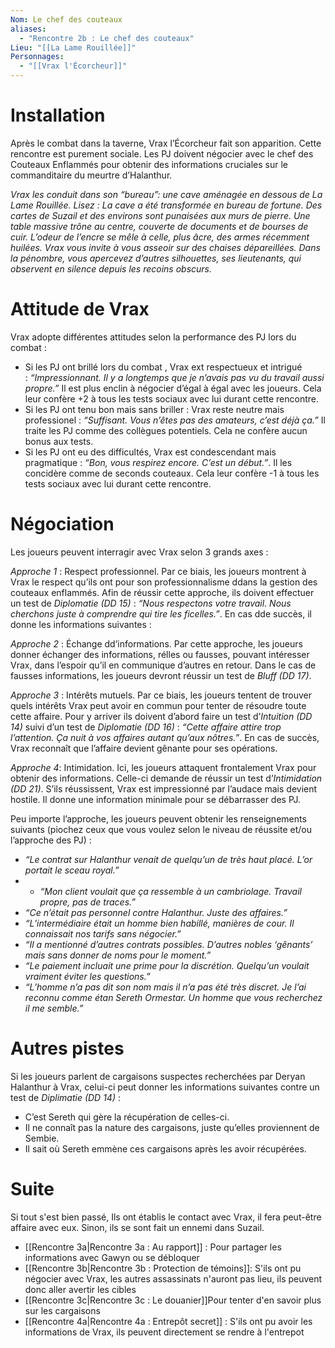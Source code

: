 ```yaml
---
Nom: Le chef des couteaux
aliases:
  - "Rencontre 2b : Le chef des couteaux"
Lieu: "[[La Lame Rouillée]]"
Personnages:
  - "[[Vrax l'Écorcheur]]"
---
```

# Installation
Après le combat dans la taverne, Vrax l’Écorcheur fait son apparition. Cette rencontre est purement sociale. Les PJ doivent négocier avec le chef des Couteaux Enflammés pour obtenir des informations cruciales sur le commanditaire du meurtre d’Halanthur.

*Vrax les conduit dans son “bureau”: une cave aménagée en dessous de La Lame Rouillée. Lisez :*
*La cave a été transformée en bureau de fortune. Des cartes de Suzail et des environs sont punaisées aux murs de pierre. Une table massive trône au centre, couverte de documents et de bourses de cuir. L’odeur de l’encre se mêle à celle, plus âcre, des armes récemment huilées.*
*Vrax vous invite à vous asseoir sur des chaises dépareillées. Dans la pénombre, vous apercevez d’autres silhouettes, ses lieutenants, qui observent en silence depuis les recoins obscurs.*

# Attitude de Vrax

Vrax adopte différentes attitudes selon la performance des PJ lors du combat :
- Si les PJ ont brillé lors du combat , Vrax ext respectueux et intrigué : _“Impressionnant. Il y a longtemps que je n’avais pas vu du travail aussi propre.”_ Il est plus enclin à négocier d’égal à égal avec les joueurs. Cela leur confère +2 à tous les tests sociaux avec lui durant cette rencontre.
- Si les PJ ont tenu bon mais sans briller : Vrax reste neutre mais professionel : _“Suffisant. Vous n’êtes pas des amateurs, c’est déjà ça.”_ Il traite les PJ comme des collègues potentiels. Cela ne confère aucun bonus aux tests.
- Si les PJ ont eu des difficultés, Vrax est condescendant mais pragmatique : _“Bon, vous respirez encore. C’est un début.”_. Il les concidère comme de seconds couteaux. Cela leur confère -1 à tous les tests sociaux avec lui durant cette rencontre.
# Négociation
Les joueurs peuvent interragir avec Vrax selon 3 grands axes :

_Approche 1_ : Respect professionnel. Par ce biais, les joueurs montrent à Vrax le respect qu’ils ont pour son professionnalisme ddans la gestion des couteaux enflammés. Afin de réussir cette approche, ils doivent effectuer un test de _Diplomatie (DD 15)_ : _“Nous respectons votre travail. Nous cherchons juste à comprendre qui tire les ficelles.”_. En cas dde succès, il donne les informations suivantes :

_Approche 2_ : Échange dd’informations. Par cette approche, les joueurs donner échanger des informations, rélles ou fausses, pouvant intéresser Vrax, dans l’espoir qu’il en communique d’autres en retour. Dans le cas de fausses informations, les joueurs devront réussir un test de _Bluff (DD 17)_.

_Approche 3_ : Intérêts mutuels. Par ce biais, les joueurs tentent de trouver quels intérêts Vrax peut avoir en commun pour tenter de résoudre toute cette affaire. Pour y arriver ils doivent d’abord faire un test d’_Intuition (DD 14)_ suivi d’un test de _Diplomatie (DD 16)_ : _“Cette affaire attire trop l’attention. Ça nuit à vos affaires autant qu’aux nôtres.”_. En cas de succès, Vrax reconnaît que l’affaire devient gênante pour ses opérations.

_Approche 4_: Intimidation. Ici, les joueurs attaquent frontalement Vrax pour obtenir des informations. Celle-ci demande de réussir un test d’_Intimidation (DD 21)_. S’ils réussissent, Vrax est impressionné par l’audace mais devient hostile. Il donne une information minimale pour se débarrasser des PJ.

Peu importe l’approche, les joueurs peuvent obtenir les renseignements suivants (piochez ceux que vous voulez selon le niveau de réussite et/ou l’approche des PJ) :
- _“Le contrat sur Halanthur venait de quelqu’un de très haut placé. L’or portait le sceau royal.”_
- - _“Mon client voulait que ça ressemble à un cambriolage. Travail propre, pas de traces.”_
- _“Ce n’était pas personnel contre Halanthur. Juste des affaires.”_
- _“L’intermédiaire était un homme bien habillé, manières de cour. Il connaissait nos tarifs sans négocier.”_
- _“Il a mentionné d’autres contrats possibles. D’autres nobles ‘gênants’ mais sans donner de noms pour le moment.”_
- _“Le paiement incluait une prime pour la discrétion. Quelqu’un voulait vraiment éviter les questions.”_
- _“L’homme n’a pas dit son nom mais il n’a pas été très discret. Je l’ai reconnu comme étan Sereth Ormestar. Un homme que vous recherchez il me semble.”_

# Autres pistes

Si les joueurs parlent de cargaisons suspectes recherchées par Deryan Halanthur à Vrax, celui-ci peut donner les informations suivantes contre un test de _Diplimatie (DD 14)_ :
- C’est Sereth qui gère la récupération de celles-ci.
- Il ne connaît pas la nature des cargaisons, juste qu’elles proviennent de Sembie.
- Il sait où Sereth emmène ces cargaisons après les avoir récupérées.

# Suite

Si tout s'est bien passé, Ils ont établis le contact avec Vrax, il fera peut-être affaire avec eux.
Sinon, ils se sont fait un ennemi dans Suzail.

- [[Rencontre 3a|Rencontre 3a : Au rapport]] : Pour partager les informations avec Gawyn ou se débloquer
- [[Rencontre 3b|Rencontre 3b : Protection de témoins]]: S'ils ont pu négocier avec Vrax, les autres assassinats n'auront pas lieu, ils peuvent donc aller avertir les cibles
- [[Rencontre 3c|Rencontre 3c : Le douanier]]Pour tenter d'en savoir plus sur les cargaisons
- [[Rencontre 4a|Rencontre 4a : Entrepôt secret]] : S'ils ont pu avoir les informations de Vrax, ils peuvent directement se rendre à l'entrepot
